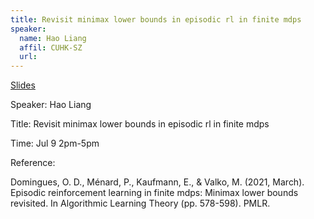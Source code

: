 ```yaml
---
title: Revisit minimax lower bounds in episodic rl in finite mdps
speaker:
  name: Hao Liang
  affil: CUHK-SZ
  url: 
--- 
```


[Slides](/static/files/S21-Slides/2021-07-09-revisit-minimax-lower.pdf)

Speaker: Hao Liang

Title: Revisit minimax lower bounds in episodic rl in finite mdps

Time: Jul 9 2pm-5pm

Reference:

Domingues, O. D., Ménard, P., Kaufmann, E., & Valko, M. (2021, March). Episodic reinforcement learning in finite mdps: Minimax lower bounds revisited. In Algorithmic Learning Theory (pp. 578-598). PMLR.